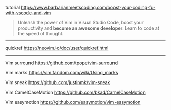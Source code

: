 
tutorial
https://www.barbarianmeetscoding.com/boost-your-coding-fu-with-vscode-and-vim
> Unleash the power of Vim in Visual Studio Code, boost your productivity and **become an awesome developer**. Learn to code at the speed of thought.

---

quickref
https://neovim.io/doc/user/quickref.html

---

Vim surround
https://github.com/tpope/vim-surround

Vim marks
https://vim.fandom.com/wiki/Using_marks

Vim sneak
https://github.com/justinmk/vim-sneak

Vim CamelCaseMotion
https://github.com/bkad/CamelCaseMotion

Vim easymotion
https://github.com/easymotion/vim-easymotion

